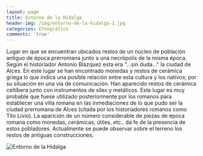 ```yaml
---
layout: page
title: Entorno de la Hidalga
header-img: /img/entorno-de-la-hidalga-1.jpg
categories: Etnográfico
comments: 'true'
---
```



Lugar en que se encuentran ubicados restos de un núcleo de población antiguo de época prerromana junto a una necrópolis de la misma época. Según el historiador Antonio Blazquez esta era "...sin duda..." la ciudad de Alces. En este lugar se han encontrado monedas y restos de cerámica griega lo que indica una posible relación entre esta cultura y los nativos; por su situación en una via de comunicación. Han aparecido restos de cerámica celtíbera junto con instrumentos de sílex y metálicos. Este lugar es muy probable que fuese utilizado posteriormente por los romanos para establecer una villa romana en las inmediaciones de lo que pudo ser la ciudad prerromana de Alces (citada por los historiadores romanos como Tito Livio). La aparición de un número considerable de piezas de época romana como monedas, cerámicas, útiles, etc.. da fe de la presencia de estos pobladores. Actualmente se puede observar sobre el terreno los restos de antiguas construcciones.

<div class="photos">
<img src="{{ site.github.url }}/img/entorno-de-la-hidalga-1.jpg" alt="Entorno de la Hidalga">
</div>
